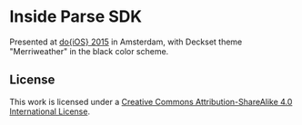 # Inside Parse SDK

Presented at [do{iOS} 2015](http://do-ios.com/) in Amsterdam, with Deckset theme "Merriweather" in the black color scheme.

## License

This work is licensed under a [Creative Commons Attribution-ShareAlike 4.0 International License](http://creativecommons.org/licenses/by-sa/4.0/).
